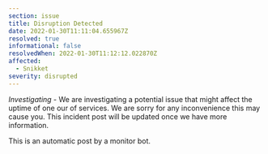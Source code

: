 ```yaml
---
section: issue
title: Disruption Detected
date: 2022-01-30T11:11:04.655967Z
resolved: true
informational: false
resolvedWhen: 2022-01-30T11:12:12.022870Z
affected:
  - Snikket
severity: disrupted
---
```

*Investigating* - We are investigating a potential issue that might affect the uptime of one our of services. We are sorry for any inconvenience this may cause you. This incident post will be updated once we have more information.

This is an automatic post by a monitor bot.
        